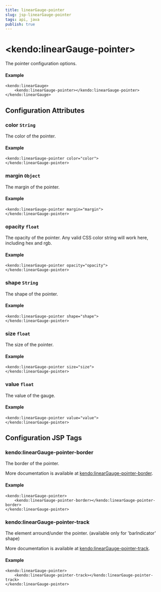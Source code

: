 ```yaml
---
title: linearGauge-pointer
slug: jsp-linearGauge-pointer
tags: api, java
publish: true
---
```


# \<kendo:linearGauge-pointer\>

The pointer configuration options.

#### Example
    <kendo:linearGauge>
        <kendo:linearGauge-pointer></kendo:linearGauge-pointer>
    </kendo:linearGauge>

## Configuration Attributes

### color `String`

The color of the pointer.

#### Example
    <kendo:linearGauge-pointer color="color">
    </kendo:linearGauge-pointer>

### margin `Object`

The margin of the pointer.

#### Example
    <kendo:linearGauge-pointer margin="margin">
    </kendo:linearGauge-pointer>

### opacity `float`

The opacity of the pointer.
Any valid CSS color string will work here, including hex and rgb.

#### Example
    <kendo:linearGauge-pointer opacity="opacity">
    </kendo:linearGauge-pointer>

### shape `String`

The shape of the pointer.

#### Example
    <kendo:linearGauge-pointer shape="shape">
    </kendo:linearGauge-pointer>

### size `float`

The size of the pointer.

#### Example
    <kendo:linearGauge-pointer size="size">
    </kendo:linearGauge-pointer>

### value `float`

The value of the gauge.

#### Example
    <kendo:linearGauge-pointer value="value">
    </kendo:linearGauge-pointer>


##  Configuration JSP Tags

### kendo:linearGauge-pointer-border

The border of the pointer.

More documentation is available at [kendo:linearGauge-pointer-border](lineargauge/pointer-border).

#### Example

    <kendo:linearGauge-pointer>
        <kendo:linearGauge-pointer-border></kendo:linearGauge-pointer-border>
    </kendo:linearGauge-pointer>

### kendo:linearGauge-pointer-track

The element arround/under the pointer.
(available only for 'barIndicator' shape)

More documentation is available at [kendo:linearGauge-pointer-track](lineargauge/pointer-track).

#### Example

    <kendo:linearGauge-pointer>
        <kendo:linearGauge-pointer-track></kendo:linearGauge-pointer-track>
    </kendo:linearGauge-pointer>

